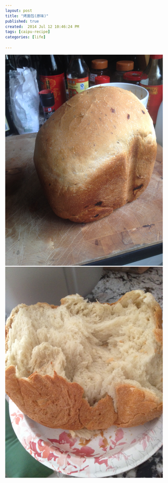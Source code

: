 ```yaml
---
layout: post
title: "烤面包(原味)"
published: true
created:  2014 Jul 12 10:46:24 PM
tags: [caipu-recipe]
categories: [life]

---
```



![home-made-bread](/images/caipu-recipe/home-made-bread-1.jpg "home-made-bread")
![home-made-bread](/images/caipu-recipe/home-made-bread-2.jpg "home-made-bread")
